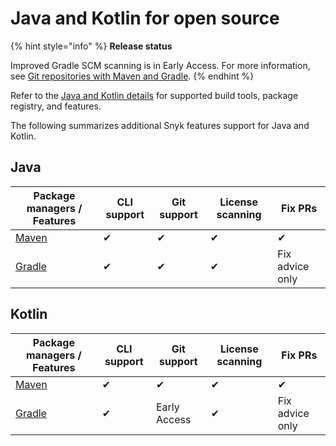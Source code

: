 # Java and Kotlin for open source

{% hint style="info" %}
**Release status**

Improved Gradle SCM scanning is in Early Access. For more information, see [Git repositories with Maven and Gradle](git-repositories-with-maven-and-gradle.md).
{% endhint %}

Refer to the [Java and Kotlin details](./) for supported build tools, package registry, and features.

The following summarizes additional Snyk features support for Java and Kotlin.

## **Java**

| Package managers / Features       | CLI support | Git support | License scanning | Fix PRs         |
| --------------------------------- | ----------- | ----------- | ---------------- | --------------- |
| [Maven](https://maven.apache.org) | ✔︎          | ✔︎          | ✔︎               | ✔︎              |
| [Gradle](https://gradle.org)      | ✔︎          | ✔︎          | ✔︎               | Fix advice only |

## **Kotlin**

| Package managers / Features       | CLI support | Git support  | License scanning | Fix PRs         |
| --------------------------------- | ----------- | ------------ | ---------------- | --------------- |
| [Maven](https://maven.apache.org) | ✔︎          | ✔︎           | ✔︎               | ✔︎              |
| [Gradle](https://gradle.org)      | ✔︎          | Early Access | ✔︎               | Fix advice only |



